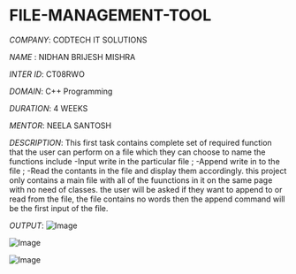 # FILE-MANAGEMENT-TOOL
*COMPANY*: CODTECH IT SOLUTIONS

*NAME* : NIDHAN BRIJESH MISHRA

*INTER ID*: CT08RWO

*DOMAIN*: C++ Programming

*DURATION*: 4 WEEKS

*MENTOR*: NEELA SANTOSH

*DESCRIPTION*: 
This first task contains complete set of required function that the user can perform on a file which they can choose to name the functions include
-Input write in the particular file ;
-Append write in to the file ;
-Read the contants in the file and display them accordingly.
this project only contains a main file with all of the fuunctions in it on the same page with no need of classes.
the user will be asked if they want to append to or read from the file, the file contains no words then the append command will be the first input of the file.

*OUTPUT*:
![Image](https://github.com/user-attachments/assets/519d6d5a-ab10-4209-8010-3ab024dd2b04)


![Image](https://github.com/user-attachments/assets/8804e320-29bc-494a-b6ea-f6dcb00554b6)


![Image](https://github.com/user-attachments/assets/d91f48ff-756c-45d7-b5df-37f47195b33e)
